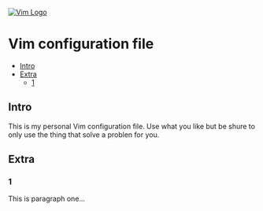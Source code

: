 [![Vim Logo](https://github.com/vim/vim/raw/master/runtime/vimlogo.gif)](https://www.vim.org)

# Vim configuration file

- [Intro](#intro)
- [Extra](#extra)
  - [1](#1)

## Intro

This is my personal Vim configuration file. Use what you like but be shure to only use the thing that solve a problen for you.

## Extra

### 1

This is paragraph one...
